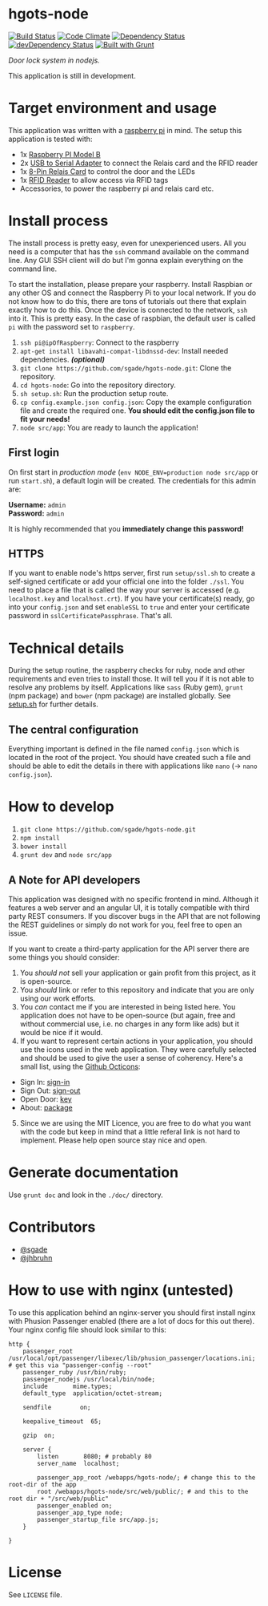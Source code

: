 # hgots-node

[![Build Status](https://travis-ci.org/sgade/hgots-node.svg)](https://travis-ci.org/sgade/hgots-node) [![Code Climate](https://codeclimate.com/github/sgade/hgots-node.png)](https://codeclimate.com/github/sgade/hgots-node) [![Dependency Status](https://david-dm.org/sgade/hgots-node.png?theme=shields.io)](https://david-dm.org/sgade/hgots-node) [![devDependency Status](https://david-dm.org/sgade/hgots-node/dev-status.png?theme=shields.io)](https://david-dm.org/sgade/hgots-node#info=devDependencies) [![Built with Grunt](https://cdn.gruntjs.com/builtwith.png)](http://gruntjs.com/)

*Door lock system in nodejs.*

This application is still in development.

# Target environment and usage

This application was written with a [raspberry pi](http://www.raspberrypi.org/) in mind.
The setup this application is tested with:

- 1x [Raspberry PI Model B](http://www.amazon.de/Raspberry-Pi-RBCA000-Mainboard-1176JZF-S/dp/B008PT4GGC/ref=sr_1_1?ie=UTF8&qid=1401914154&sr=8-1&keywords=raspberry+pi)
- 2x [USB to Serial Adapter](http://www.pollin.de/shop/dt/NTY5ODcyOTk-/Computer_und_Zubehoer/Hardware/Kabel_Stecker_Adapter/USB_Adapterkabel_auf_Seriell.html) to connect the Relais card and the RFID reader
- 1x [8-Pin Relais Card](http://www.conrad.de/ce/de/product/197720/Conrad-8fach-Relaiskarte-Baustein-12-24-VDC-8-Relaisausgaenge) to control the door and the LEDs
- 1x [RFID Reader](http://www.pollin.de/shop/dt/NzQ3OTgxOTk-/Bausaetze_Module/Bausaetze/Bausatz_RFID_Reader.html) to allow access via RFID tags
- Accessories, to power the raspberry pi and relais card etc.

# Install process

The install process is pretty easy, even for unexperienced users. All you need is a computer that has the `ssh` command available on the command line. Any GUI SSH client will do but I'm gonna explain everything on the command line.

To start the installation, please prepare your raspberry. Install Raspbian or any other OS and connect the Raspberry Pi to your local network. If you do not know how to do this, there are tons of tutorials out there that explain exactly how to do this.
Once the device is connected to the network, `ssh` into it. This is pretty easy. In the case of raspbian, the default user is called `pi` with the password set to `raspberry`.

1. `ssh pi@ipOfRaspberry`: Connect to the raspberry
2. `apt-get install libavahi-compat-libdnssd-dev`: Install needed dependencies. ___(optional)___
3. `git clone https://github.com/sgade/hgots-node.git`: Clone the repository.
4. `cd hgots-node`: Go into the repository directory.
5. `sh setup.sh`: Run the production setup route.
6. `cp config.example.json config.json`: Copy the example configuration file and create the required one. **You should edit the config.json file to fit your needs!**
7. `node src/app`: You are ready to launch the application!

## First login

On first start in *production mode* (`env NODE_ENV=production node src/app` or run `start.sh`), a default login will be created. The credentials for this admin are:

**Username:** `admin`<br>
**Password:** `admin`

It is highly recommended that you **immediately change this password!**

## HTTPS

If you want to enable node's https server, first run `setup/ssl.sh` to create a self-signed certificate or add your official one into the folder `./ssl`. You need to place a file that is called the way your server is accessed (e.g. `localhost.key` and `localhost.crt`).
If you have your certificate(s) ready, go into your `config.json` and set `enableSSL` to `true` and enter your certificate password in `sslCertificatePassphrase`. That's all.

# Technical details

During the setup routine, the raspberry checks for ruby, node and other requirements and even tries to install those. It will tell you if it is not able to resolve any problems by itself.
Applications like `sass` (Ruby gem), `grunt` (npm package) and `bower` (npm package) are installed globally. See [setup.sh](https://github.com/sgade/hgots-node/blob/master/setup.sh) for further details.

## The central configuration

Everything important is defined in the file named `config.json` which is located in the root of the project. You should have created such a file and should be able to edit the details in there with applications like `nano` (-> `nano config.json`).

# How to develop

1. `git clone https://github.com/sgade/hgots-node.git`
2. `npm install`
3. `bower install`
4. `grunt dev` and `node src/app`

## A Note for API developers

This application was designed with no specific frontend in mind. Although it features a web server and an angular UI, it is totally compatible with third party REST consumers. If you discover bugs in the API that are not following the REST guidelines or simply do not work for you, feel free to open an issue.

If you want to create a third-party application for the API server there are some things you should consider:

1. You *should not* sell your application or gain profit from this project, as it is open-source.
2. You *should* link or refer to this repository and indicate that you are only using our work efforts.
3. You *can* contact me if you are interested in being listed here. You application does not have to be open-source (but again, free and without commercial use, i.e. no charges in any form like ads) but it would be nice if it would.
4. If you want to represent certain actions in your application, you should use the icons used in the web application. They were carefully selected and should be used to give the user a sense of coherency. Here's a small list, using the [Github Octicons](https://octicons.github.com/):
  - Sign In: [sign-in](https://octicons.github.com/icon/sign-in/)
  - Sign Out: [sign-out](https://octicons.github.com/icon/sign-out/)
  - Open Door: [key](https://octicons.github.com/icon/key/)
  - About: [package](https://octicons.github.com/icon/package/)
5. Since we are using the MIT Licence, you are free to do what you want with the code but keep in mind that a little referal link is not hard to implement. Please help open source stay nice and open.

# Generate documentation

Use `grunt doc` and look in the `./doc/` directory.

# Contributors
* [@sgade](https://github.com/sgade)
* [@jhbruhn](https://github.com/jhbruhn)

# How to use with nginx (untested)

To use this application behind an nginx-server you should first install nginx with Phusion Passenger enabled (there are a lot of docs for this out there). Your nginx config file should look similar to this:
```
http {
    passenger_root /usr/local/opt/passenger/libexec/lib/phusion_passenger/locations.ini; # get this via "passenger-config --root"
    passenger_ruby /usr/bin/ruby;
    passenger_nodejs /usr/local/bin/node;
    include       mime.types;
    default_type  application/octet-stream;

    sendfile        on;

    keepalive_timeout  65;

    gzip  on;

    server {
        listen       8080; # probably 80
        server_name  localhost;

        passenger_app_root /webapps/hgots-node/; # change this to the root-dir of the app
        root /webapps/hgots-node/src/web/public/; # and this to the root dir + "/src/web/public"
        passenger_enabled on;
        passenger_app_type node;
        passenger_startup_file src/app.js;  
    }

}

```

# License

See `LICENSE` file.
